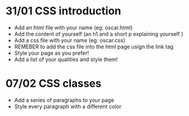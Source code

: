 # 31/01 CSS introduction
- Add an html file with your name (eg: oscar.html)
- Add the content of yourself (an h1 and a short p explaining yourself )
- Add a css file with your name (eg: oscar.css)
- REMEBER to add the css file into the html page usign the link tag
- Style your page as you prefer!
- Add a list of your qualities and style them!

# 07/02 CSS classes
- Add a series of paragraphs to your page
- Style every paragraph with a different color
